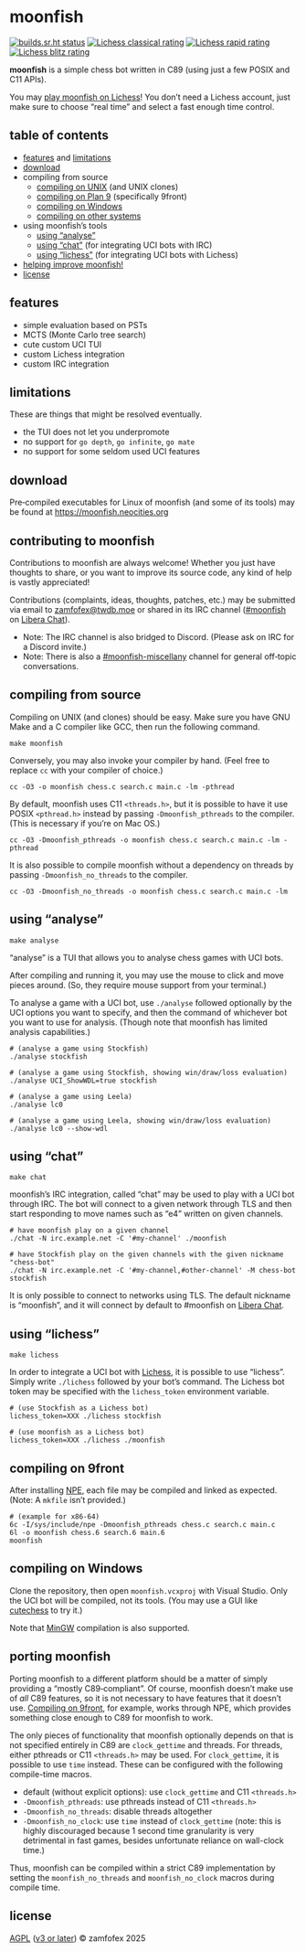 <!-- moonfish is licensed under the AGPL (v3 or later) -->
<!-- copyright 2025 zamfofex -->

moonfish
===

[![builds.sr.ht status](https://builds.sr.ht/~zamfofex/moonfish/commits/main.svg)](https://builds.sr.ht/~zamfofex/moonfish/commits/main)
[![Lichess classical rating](https://lichess-shield.vercel.app/api?username=munfish&format=classical)](https://lichess.org/@/munfish/perf/classical)
[![Lichess rapid rating](https://lichess-shield.vercel.app/api?username=munfish&format=rapid)](https://lichess.org/@/munfish/perf/rapid)
[![Lichess blitz rating](https://lichess-shield.vercel.app/api?username=munfish&format=blitz)](https://lichess.org/@/munfish/perf/blitz)

**moonfish** is a simple chess bot written in C89 (using just a few POSIX and C11 APIs).

You may [play moonfish on Lichess]! You don’t need a Lichess account, just make sure to choose “real time” and select a fast enough time control.

[play moonfish on Lichess]: <https://lichess.org/?user=munfish#friend>

table of contents
---

- [features](#features) and [limitations](#limitations)
- [download](#download)
- compiling from source
  - [compiling on UNIX](#compiling-from-source) (and UNIX clones)
  - [compiling on Plan 9](#compiling-on-9front) (specifically 9front)
  - [compiling on Windows](#compiling-on-windows)
  - [compiling on other systems](#porting-moonfish)
- using moonfish’s tools
  - [using “analyse”](#using-analyse)
  - [using “chat”](#using-chat) (for integrating UCI bots with IRC)
  - [using “lichess”](#using-lichess) (for integrating UCI bots with Lichess)
- [helping improve moonfish!](#contributing-to-moonfish)
- [license](#license)

features
---

- simple evaluation based on PSTs
- MCTS (Monte Carlo tree search)
- cute custom UCI TUI
- custom Lichess integration
- custom IRC integration

limitations
---

These are things that might be resolved eventually.

- the TUI does not let you underpromote
- no support for `go depth`, `go infinite`, `go mate`
- no support for some seldom used UCI features

download
---

Pre‐compiled executables for Linux of moonfish (and some of its tools) may be found at <https://moonfish.neocities.org>

contributing to moonfish
---

Contributions to moonfish are always welcome! Whether you just have thoughts to share, or you want to improve its source code, any kind of help is vastly appreciated!

Contributions (complaints, ideas, thoughts, patches, etc.) may be submitted via email to <zamfofex@twdb.moe> or shared in its IRC channel ([#moonfish] on [Libera Chat]).

- Note: The IRC channel is also bridged to Discord. (Please ask on IRC for a Discord invite.)
- Note: There is also a [#moonfish-miscellany] channel for general off‐topic conversations.

[Libera Chat]: <https://libera.chat>
[#moonfish]: <https://web.libera.chat/#moonfish>
[#moonfish-miscellany]: <https://web.libera.chat/#moonfish-miscellany>

compiling from source
---

Compiling on UNIX (and clones) should be easy. Make sure you have GNU Make and a C compiler like GCC, then run the following command.

~~~
make moonfish
~~~

Conversely, you may also invoke your compiler by hand. (Feel free to replace `cc` with your compiler of choice.)

~~~
cc -O3 -o moonfish chess.c search.c main.c -lm -pthread
~~~

By default, moonfish uses C11 `<threads.h>`, but it is possible to have it use POSIX `<pthread.h>` instead by passing `-Dmoonfish_pthreads` to the compiler. (This is necessary if you’re on Mac OS.)

~~~
cc -O3 -Dmoonfish_pthreads -o moonfish chess.c search.c main.c -lm -pthread
~~~

It is also possible to compile moonfish without a dependency on threads by passing `-Dmoonfish_no_threads` to the compiler.

~~~
cc -O3 -Dmoonfish_no_threads -o moonfish chess.c search.c main.c -lm
~~~

using “analyse”
---

~~~
make analyse
~~~

“analyse” is a TUI that allows you to analyse chess games with UCI bots.

After compiling and running it, you may use the mouse to click and move pieces around. (So, they require mouse support from your terminal.)

To analyse a game with a UCI bot, use `./analyse` followed optionally by the UCI options you want to specify, and then the command of whichever bot you want to use for analysis. (Though note that moonfish has limited analysis capabilities.)

~~~
# (analyse a game using Stockfish)
./analyse stockfish

# (analyse a game using Stockfish, showing win/draw/loss evaluation)
./analyse UCI_ShowWDL=true stockfish

# (analyse a game using Leela)
./analyse lc0

# (analyse a game using Leela, showing win/draw/loss evaluation)
./analyse lc0 --show-wdl
~~~

using “chat”
---

~~~
make chat
~~~

moonfish’s IRC integration, called “chat” may be used to play with a UCI bot through IRC. The bot will connect to a given network through TLS and then start responding to move names such as “e4” written on given channels.

~~~
# have moonfish play on a given channel
./chat -N irc.example.net -C '#my-channel' ./moonfish

# have Stockfish play on the given channels with the given nickname "chess-bot"
./chat -N irc.example.net -C '#my-channel,#other-channel' -M chess-bot stockfish
~~~

It is only possible to connect to networks using TLS. The default nickname is “moonfish”, and it will connect by default to #moonfish on [Libera Chat].

using “lichess”
---

~~~
make lichess
~~~

In order to integrate a UCI bot with [Lichess], it is possible to use “lichess”. Simply write `./lichess` followed by your bot’s command. The Lichess bot token may be specified with the `lichess_token` environment variable.

[Lichess]: <https://lichess.org>

~~~
# (use Stockfish as a Lichess bot)
lichess_token=XXX ./lichess stockfish

# (use moonfish as a Lichess bot)
lichess_token=XXX ./lichess ./moonfish
~~~

compiling on 9front
---

After installing [NPE], each file may be compiled and linked as expected. (Note: A `mkfile` isn’t provided.)

[NPE]: <https://git.sr.ht/~ft/npe>

~~~
# (example for x86-64)
6c -I/sys/include/npe -Dmoonfish_pthreads chess.c search.c main.c
6l -o moonfish chess.6 search.6 main.6
moonfish
~~~

compiling on Windows
---

Clone the repository, then open `moonfish.vcxproj` with Visual Studio. Only the UCI bot will be compiled, not its tools. (You may use a GUI like [cutechess] to try it.)

Note that [MinGW] compilation is also supported.

[cutechess]: <https://github.com/cutechess/cutechess>
[MinGW]: <https://mingw-w64.org>

porting moonfish
---

Porting moonfish to a different platform should be a matter of simply providing a “mostly C89‐compliant”. Of course, moonfish doesn’t make use of *all* C89 features, so it is not necessary to have features that it doesn’t use. [Compiling on 9front](#compiling-on-9front), for example, works through NPE, which provides something close enough to C89 for moonfish to work.

The only pieces of functionality that moonfish optionally depends on that is not specified entirely in C89 are `clock_gettime` and threads. For threads, either pthreads or C11 `<threads.h>` may be used. For `clock_gettime`, it is possible to use `time` instead. These can be configured with the following compile-time macros.

- default (without explicit options): use `clock_gettime` and C11 `<threads.h>`
- `-Dmoonfish_pthreads`: use pthreads instead of C11 `<threads.h>`
- `-Dmoonfish_no_threads`: disable threads altogether
- `-Dmoonfish_no_clock`: use `time` instead of `clock_gettime` (note: this is highly discouraged because 1 second time granularity is very detrimental in fast games, besides unfortunate reliance on wall-clock time.)

Thus, moonfish can be compiled within a strict C89 implementation by setting the `moonfish_no_threads` and `moonfish_no_clock` macros during compile time.

license
---

[AGPL] ([v3 or later]) © zamfofex 2025

[AGPL]: <https://gnu.org/licenses/agpl-3.0>
[v3 or later]: <https://gnu.org/licenses/gpl-faq.html#VersionThreeOrLater>
